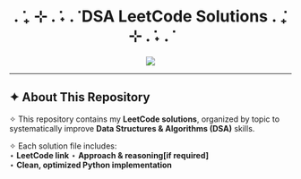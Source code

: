 <h1 align="center">  
. ݁₊ ⊹ . ݁˖ . ݁  DSA LeetCode Solutions  . ݁₊ ⊹ . ݁˖ . ݁
  
</h1>
<p align="center">
<img src="https://img.shields.io/badge/Language-Python-9370DB?style=for-the-badge" />
</p>

---

## ✦ About This Repository  

✧ This repository contains my **LeetCode solutions**, organized by topic to systematically improve **Data Structures & Algorithms (DSA)** skills.  

✧ Each solution file includes:  
⋆ **LeetCode link** 
⋆ **Approach & reasoning[if required]**  
⋆ **Clean, optimized Python implementation**  

